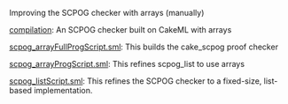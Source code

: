 Improving the SCPOG checker with arrays (manually)

[compilation](compilation):
An SCPOG checker built on CakeML with arrays

[scpog_arrayFullProgScript.sml](scpog_arrayFullProgScript.sml):
This builds the cake_scpog proof checker

[scpog_arrayProgScript.sml](scpog_arrayProgScript.sml):
This refines scpog_list to use arrays

[scpog_listScript.sml](scpog_listScript.sml):
This refines the SCPOG checker to a fixed-size, list-based implementation.
